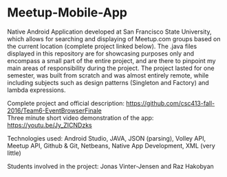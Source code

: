 # Meetup-Mobile-App
Native Android Application developed at San Francisco State University, which allows for searching and displaying of Meetup.com groups based on the current location (complete project linked below). The .java files displayed in this repository are for showcasing purposes only and encompass a small part of the entire project, and are there to pinpoint my main areas of responsibility during the project. The project lasted for one semester, was built from scratch and was almost entirely remote, while including subjects such as design patterns (Singleton and Factory) and lambda expressions. 

Complete project and official description: https://github.com/csc413-fall-2016/Team6-EventBrowserFinale<br/>
Three minute short video demonstration of the app: https://youtu.be/Jy_ZICNDzks

Technologies used: Android Studio, JAVA, JSON (parsing), Volley API, Meetup API, Github & Git, Netbeans, Native App Development, XML (very little)

Students involved in the project: Jonas Vinter-Jensen and Raz Hakobyan

